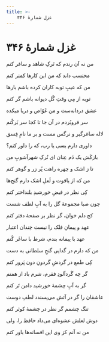 ```yaml
---
title: >-
    غزل شمارهٔ ۳۴۶
---
```

# غزل شمارهٔ ۳۴۶

<div class="b" id="bn1"><div class="m1"><p>من نه آن رندم که تَرکِ شاهد و ساغر کنم</p></div>
<div class="m2"><p>محتسب داند که من این کارها کمتر کنم</p></div></div>
<div class="b" id="bn2"><div class="m1"><p>من که عیبِ توبه کاران کرده باشم بارها</p></div>
<div class="m2"><p>توبه از مِی وقتِ گُل دیوانه باشم گر کنم</p></div></div>
<div class="b" id="bn3"><div class="m1"><p>عشق دردانه‌ست و من غَوّاص و دریا میکده</p></div>
<div class="m2"><p>سر فروبُردم در آن جا تا کجا سر بَرکُنم</p></div></div>
<div class="b" id="bn4"><div class="m1"><p>لاله ساغرگیر و نرگس مست و بر ما نامِ فِسق</p></div>
<div class="m2"><p>داوری دارم بسی یا رب، که را داور کنم؟</p></div></div>
<div class="b" id="bn5"><div class="m1"><p>بازکَش یک دَم عِنان ای تُرکِ شهرآشوبِ من</p></div>
<div class="m2"><p>تا ز اشک و چهره راهت پُر زر و گوهر کنم</p></div></div>
<div class="b" id="bn6"><div class="m1"><p>من که از یاقوت و لَعلِ اشک دارم گنج‌ها</p></div>
<div class="m2"><p>کِی نظر در فیضِ خورشیدِ بلنداختر کنم</p></div></div>
<div class="b" id="bn7"><div class="m1"><p>چون صبا مجموعهٔ گل را به آبِ لطف شست</p></div>
<div class="m2"><p>کج دلم خوان، گر نظر بر صفحهٔ دفتر کنم</p></div></div>
<div class="b" id="bn8"><div class="m1"><p>عهد و پیمانِ فلک را نیست چندان اعتبار</p></div>
<div class="m2"><p>عهد با پیمانه بندم، شرط با ساغَر کُنم</p></div></div>
<div class="b" id="bn9"><div class="m1"><p>من که دارم در گدایی گنجِ سلطانی به دست</p></div>
<div class="m2"><p>کِی طمع در گردشِ گردونِ دون پَرور کنم</p></div></div>
<div class="b" id="bn10"><div class="m1"><p>گر چه گَردآلودِ فقرم، شرم باد از همتم</p></div>
<div class="m2"><p>گر به آبِ چشمهٔ خورشید دامن تَر کنم</p></div></div>
<div class="b" id="bn11"><div class="m1"><p>عاشقان را گر در آتش می‌پسندد لطفِ دوست</p></div>
<div class="m2"><p>تنگ چشمم گر نظر در چشمهٔ کوثر کنم</p></div></div>
<div class="b" id="bn12"><div class="m1"><p>دوش لعلش عشوه‌ای می‌داد حافظ را، ولی</p></div>
<div class="m2"><p>من نه آنم کز وی این افسانه‌ها باور کنم</p></div></div>